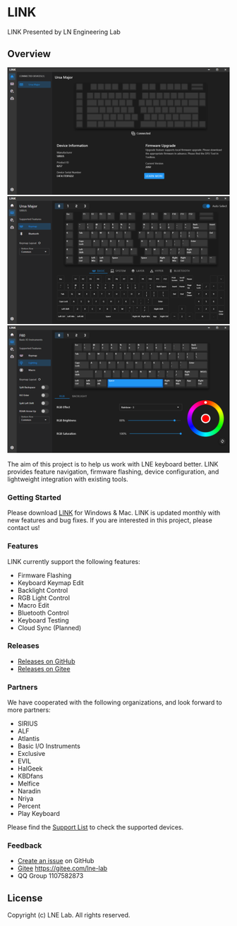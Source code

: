 # LINK
LINK Presented by LN Engineering Lab

## Overview

![LINK](assets/images/home_en.png "LINK")
![Keymap](assets/images/keymap_en.png "Keymap")
![Lighting](assets/images/lighting_en.png "Lighting")

The aim of this project is to help us work with LNE keyboard better.
LINK provides feature navigation, firmware flashing, device configuration, and lightweight integration with existing tools.

### Getting Started

Please download [LINK](https://github.com/ln-org/lne_link/releases) for Windows & Mac. LINK is updated monthly with new features and bug fixes.
If you are interested in this project, please contact us!

### Features
LINK currently support the following features:
* Firmware Flashing
* Keyboard Keymap Edit
* Backlight Control
* RGB Light Control
* Macro Edit
* Bluetooth Control
* Keyboard Testing
* Cloud Sync (Planned)

### Releases
* [Releases on GitHub](https://github.com/ln-org/lne_link/releases)
* [Releases on Gitee](https://gitee.com/lne-lab/lne_link/releases)

### Partners
We have cooperated with the following organizations, and look forward to more partners:
* SIRIUS
* ALF
* Atlantis
* Basic I/O Instruments
* Exclusive
* EVIL
* HalGeek
* KBDfans
* Melfice
* Naradin
* Nriya
* Percent
* Play Keyboard

Please find the [Support List](SUPPORT.md) to check the supported devices.

### Feedback
* [Create an issue](https://github.com/ln-org/lne_link/issues) on GitHub
* [Gitee](https://gitee.com/lne-lab) https://gitee.com/lne-lab
* QQ Group 1107582873

## License
Copyright (c) LNE Lab. All rights reserved.
